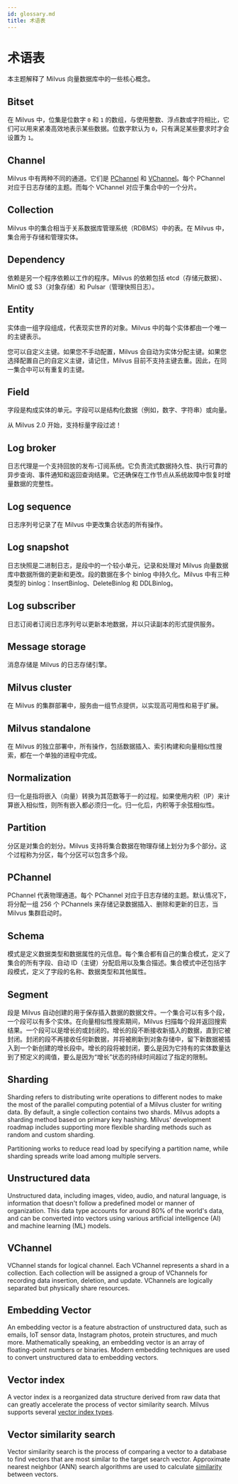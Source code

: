 ```yaml
---
id: glossary.md
title: 术语表
---
```


# 术语表

本主题解释了 Milvus 向量数据库中的一些核心概念。

## Bitset

在 Milvus 中，位集是位数字 `0` 和 `1` 的数组，与使用整数、浮点数或字符相比，它们可以用来紧凑高效地表示某些数据。位数字默认为 `0`，只有满足某些要求时才会设置为 `1`。

## Channel

Milvus 中有两种不同的通道。它们是 [PChannel](#PChannel) 和 [VChannel](#VChannel)。每个 PChannel 对应于日志存储的主题。而每个 VChannel 对应于集合中的一个分片。

## Collection

Milvus 中的集合相当于关系数据库管理系统（RDBMS）中的表。在 Milvus 中，集合用于存储和管理实体。

## Dependency

依赖是另一个程序依赖以工作的程序。Milvus 的依赖包括 etcd（存储元数据）、MinIO 或 S3（对象存储）和 Pulsar（管理快照日志）。

## Entity

实体由一组字段组成，代表现实世界的对象。Milvus 中的每个实体都由一个唯一的主键表示。

<div class="alert note">
您可以自定义主键。如果您不手动配置，Milvus 会自动为实体分配主键。如果您选择配置自己的自定义主键，请记住，Milvus 目前不支持主键去重。因此，在同一集合中可以有重复的主键。</div>

## Field

字段是构成实体的单元。字段可以是结构化数据（例如，数字、字符串）或向量。

<div class="alert note">
从 Milvus 2.0 开始，支持标量字段过滤！</div>

## Log broker

日志代理是一个支持回放的发布-订阅系统。它负责流式数据持久性、执行可靠的异步查询、事件通知和返回查询结果。它还确保在工作节点从系统故障中恢复时增量数据的完整性。

## Log sequence

日志序列号记录了在 Milvus 中更改集合状态的所有操作。

## Log snapshot

日志快照是二进制日志，是段中的一个较小单元，记录和处理对 Milvus 向量数据库中数据所做的更新和更改。段的数据在多个 binlog 中持久化。Milvus 中有三种类型的 binlog：InsertBinlog、DeleteBinlog 和 DDLBinlog。

## Log subscriber

日志订阅者订阅日志序列号以更新本地数据，并以只读副本的形式提供服务。

## Message storage

消息存储是 Milvus 的日志存储引擎。

## Milvus cluster

在 Milvus 的集群部署中，服务由一组节点提供，以实现高可用性和易于扩展。

## Milvus standalone

在 Milvus 的独立部署中，所有操作，包括数据插入、索引构建和向量相似性搜索，都在一个单独的进程中完成。

## Normalization

归一化是指将嵌入（向量）转换为其范数等于一的过程。如果使用内积（IP）来计算嵌入相似性，则所有嵌入都必须归一化。归一化后，内积等于余弦相似性。

## Partition

分区是对集合的划分。Milvus 支持将集合数据在物理存储上划分为多个部分。这个过程称为分区，每个分区可以包含多个段。

## PChannel

PChannel 代表物理通道。每个 PChannel 对应于日志存储的主题。默认情况下，将分配一组 256 个 PChannels 来存储记录数据插入、删除和更新的日志，当 Milvus 集群启动时。

## Schema

模式是定义数据类型和数据属性的元信息。每个集合都有自己的集合模式，定义了集合的所有字段、自动 ID（主键）分配启用以及集合描述。集合模式中还包括字段模式，定义了字段的名称、数据类型和其他属性。

## Segment

段是 Milvus 自动创建的用于保存插入数据的数据文件。一个集合可以有多个段，一个段可以有多个实体。在向量相似性搜索期间，Milvus 扫描每个段并返回搜索结果。一个段可以是增长的或封闭的。增长的段不断接收新插入的数据，直到它被封闭。封闭的段不再接收任何新数据，并将被刷新到对象存储中，留下新数据被插入到一个新创建的增长段中。增长的段将被封闭，要么是因为它持有的实体数量达到了预定义的阈值，要么是因为“增长”状态的持续时间超过了指定的限制。

## Sharding

Sharding refers to distributing write operations to different nodes to make the most of the parallel computing potential of a Milvus cluster for writing data. By default, a single collection contains two shards. Milvus adopts a sharding method based on primary key hashing. Milvus' development roadmap includes supporting more flexible sharding methods such as random and custom sharding.

<div class="alert note">
Partitioning works to reduce read load by specifying a partition name, while sharding spreads write load among multiple servers.
</div>

## Unstructured data

Unstructured data, including images, video, audio, and natural language, is information that doesn't follow a predefined model or manner of organization. This data type accounts for around 80% of the world's data, and can be converted into vectors using various artificial intelligence (AI) and machine learning (ML) models.

## VChannel

VChannel stands for logical channel. Each VChannel represents a shard in a collection. Each collection will be assigned a group of VChannels for recording data insertion, deletion, and update. VChannels are logically separated but physically share resources.

## Embedding Vector

An embedding vector is a feature abstraction of unstructured data, such as emails, IoT sensor data, Instagram photos, protein structures, and much more. Mathematically speaking, an embedding vector is an array of floating-point numbers or binaries. Modern embedding techniques are used to convert unstructured data to embedding vectors.

## Vector index

A vector index is a reorganized data structure derived from raw data that can greatly accelerate the process of vector similarity search. Milvus supports several [vector index types](index.md).

## Vector similarity search

Vector similarity search is the process of comparing a vector to a database to find vectors that are most similar to the target search vector. Approximate nearest neighbor (ANN) search algorithms are used to calculate [similarity](metric.md) between vectors.

